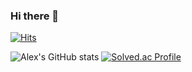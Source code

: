### Hi there 👋

[![Hits](https://hits.seeyoufarm.com/api/count/incr/badge.svg?url=https%3A%2F%2Fgithub.com%2Falexander050211&count_bg=%233DB7C8&title_bg=%23555555&icon=&icon_color=%23E7E7E7&title=hits&edge_flat=false)](https://hits.seeyoufarm.com)

![Alex's GitHub stats](https://github-readme-stats.vercel.app/api?username=alexander050211&show_icons=true&theme=radical)
[![Solved.ac Profile](http://mazassumnida.wtf/api/v2/generate_badge?boj=alex0211)](https://solved.ac/alex0211/)
